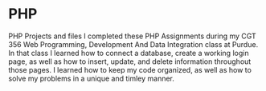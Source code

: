 # PHP
PHP Projects and files
I completed these PHP Assignments during my CGT 356 Web Programming, Development And Data Integration class at Purdue. 
In that class I learned how to connect a database, create a working login page, as well as how to insert, update, and delete information throughout those pages. 
I learned how to keep my code organized, as well as how to solve my problems in a unique and timley manner. 
